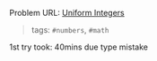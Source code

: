 Problem URL: [Uniform Integers](...)

> tags: `#numbers`, `#math`

1st try took: 40mins due type mistake